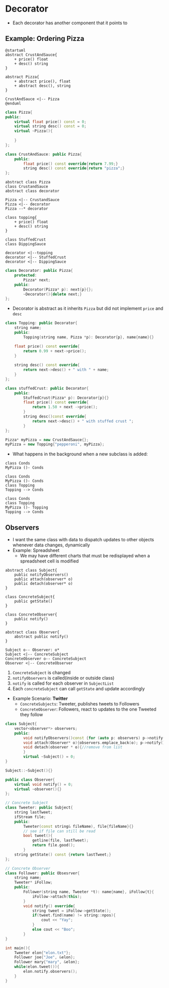 # Decorator
- Each decorator has another component that it points to
## Example: Ordering Pizza
```plantuml
@startuml
abstract CrustAndSauce{
	+ price() float
	+ desc() string
}

abstract Pizza{
	+ abstract price(), float
	+ abstract desc(), string
}

CrustAndSauce <|-- Pizza
@enduml
```

```cpp
class Pizza{
public:
	virtual float price() const = 0;
	virtual string desc() const = 0;
	virtual ~Pizza(){
		
	}
};

class CrustAndSauce: public Pizza{
	public:
		float price() const override{return 7.99;}
		string desc() const override{return "pizza";}
};
```

```plantuml
abstract class Pizza
class CrustandSauce
abstract class decorator

Pizza <|-- CrustandSauce
Pizza <|-- decorator
Pizza --* decorator

class topping{
	+ price() float
	+ desc() string
}

class StuffedCrust
class DippingSauce

decorator <|--topping
decorator <|-- StuffedCrust
decorator <|-- DippingSauce

```
```cpp
class Decorator: public Pizza{
	protected:
		Pizza* next;
	public:
		Decorator(Pizza* p): next{p}{};
		~Decorator(){delete next;}
};
```
- Decorator is abstract as it inherits `Pizza` but did not implement `price` and `desc`
```cpp
class Topping: public Decorator{
	string name;
	public:
		Topping(string name, Pizza *p): Decorator{p}, name{name}{}

	float price() const override{
		return 0.99 + next->price();
	}
	
	string desc() const override{
		return next->desc() + " with " + name;
	}
};

class stuffedCrust: public Decorator{
	public:
		StuffedCrust(Pizza* p): Decorator{p}{}
		float price() const override{
			return 1.50 + next ->price();
		}
		string desc()const override{
			return next->desc() + " with stuffed crust ";
		}
};

Pizza* myPizza = new CrustAndSauce{};
myPizza = new Topping{"pepperoni", myPizza};
```
- What happens in the background when a new subclass is added:
```plantuml
class Conds
MyPizza ()- Conds
```
```plantuml
class Conds
MyPizza ()- Conds
class Topping
Topping --> Conds
```
```plantuml
class Conds
class Topping
MyPizza ()- Topping
Topping --> Conds
```
## Observers
- I want the same class with data to dispatch updates to other objects whenever data changes, dynamically
- Example: Spreadsheet
	- We may have different charts that must be redisplayed when a spreadsheet cell is modified
```plantuml
abstract class Subject{
	public notifyObservers()
	public attach(observer* o)
	public detach(observer* o)
}

class ConcreteSubject{
	public getState()
}

class ConcreteObserver{
	public notify()
}

abstract class Observer{
	abstract public notify()
}

Subject o-- Observer: o*
Subject <|-- ConcreteSubject
ConcreteObserver o-- ConcreteSubject
Observer <|-- ConcreteObserver

```
1. `ConcreteSubject` is changed
2. `notifyObservers` is called(inside or outside class)
3. `notify` is called for each observer in `SubjectList`
4. Each `concreteSubject` can call `getState` and update accordingly
- Example Scenario: **Twitter**
	- `ConcreteSubjects`: Tweeter, publishes tweets to Followers
	- `ConcreteObserver`: Followers, react to updates to the one Tweeted they follow
```cpp
class Subject{
	vector<observer*> observers;
	public:
		void notifyObservers()const {for (auto p: observers) p->notify();}
		void attach(Observer* o){observers.emplace_back(o); p->notify();}
		void detach(observer * o){//remove from list
		}
		virtual ~Subject() = 0;
}

Subject::~Subject(){}

public class Observer{
	virtual void notify() = 0;
	virtual ~observer(){}
};

// Concrete Subject
class Tweeter: public Subject{
	string lastTweet;
	ifStream file;
	public:
		Tweeter(const string& fileName), file{fileName}{}
		// see if file can still be read
		bool tweet(){
			getline(file, lastTweet);
			return file.good();
		}
	string getState() const {return lastTweet;}
};

// Concrete Observer
class Follower: public Obsesrver{
	string name;
	Tweeter* iFollow;
	public:
		Follower(string name, Tweeter *t): name{name}, iFollow{t}{
			iFollow->attach(this);
		}
		void notify() override{
			string tweet = iFollow->getState();
			if(tweet.find(name) != string::npos){
				cout << "Yay";
			}
			else cout << "Boo";
		}
}

int main(){
	Tweeter elon{"elon.txt"};
	Follower joe{"Joe", &elon};
	Follower mary{"mary", &elon};
	while(elon.tweet()){
		elon.notify.observers();
	}
}
```